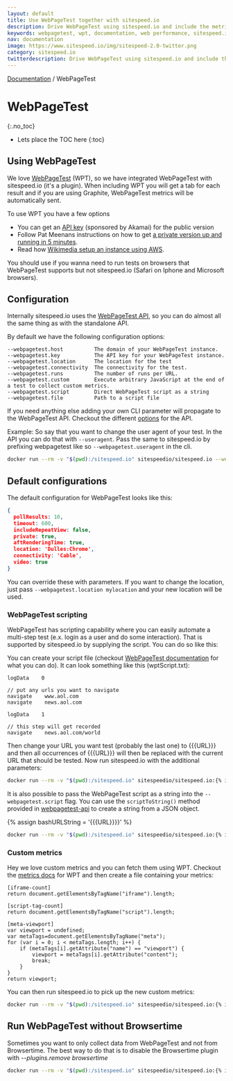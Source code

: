 ```yaml
---
layout: default
title: Use WebPageTest together with sitespeed.io
description: Drive WebPageTest using sitespeed.io and include the metrics in your sitespeed.io report.
keywords: webpagetest, wpt, documentation, web performance, sitespeed.io
nav: documentation
image: https://www.sitespeed.io/img/sitespeed-2.0-twitter.png
category: sitespeed.io
twitterdescription: Drive WebPageTest using sitespeed.io and include the metrics in your sitespeed.io report.
---
```

[Documentation]({{site.baseurl}}/documentation/sitespeed.io/) / WebPageTest

# WebPageTest
{:.no_toc}

* Lets place the TOC here
{:toc}

## Using WebPageTest
We love [WebPageTest](https://www.webpagetest.org/) (WPT), so we have integrated WebPageTest with sitespeed.io (it's a plugin). When including WPT you will get a tab for each result and if you are using Graphite, WebPageTest metrics will be automatically sent.

To use WPT you have a few options
- You can get an [API key](https://www.webpagetest.org/getkey.php) (sponsored by Akamai) for the public version
- Follow Pat Meenans instructions on how to get [a private version up and running in 5 minutes](http://calendar.perfplanet.com/2014/webpagetest-private-instances-in-five-minutes/).
- Read how [Wikimedia setup an instance using AWS](https://wikitech.wikimedia.org/wiki/WebPageTest).

You should use if you wanna need to run tests on browsers that WebPageTest supports but not sitespeed.io (Safari on Iphone and Microsoft browsers).

## Configuration
Internally sitespeed.io uses the [WebPageTest API](https://github.com/marcelduran/webpagetest-api), so you can do almost all the same thing as with the standalone API.

By default we have the following configuration options:

~~~
--webpagetest.host          The domain of your WebPageTest instance.
--webpagetest.key           The API key for your WebPageTest instance.
--webpagetest.location      The location for the test
--webpagetest.connectivity  The connectivity for the test.
--webpagetest.runs          The number of runs per URL.
--webpagetest.custom        Execute arbitrary JavaScript at the end of a test to collect custom metrics.
--webpagetest.script        Direct WebPageTest script as a string
--webpagetest.file          Path to a script file
~~~

If you need anything else adding your own CLI parameter will propagate to the WebPageTest API. Checkout the different [options](https://github.com/marcelduran/webpagetest-api#test-works-for-test-command-only) for the API.

Example: So say that you want to change the user agent of your test. In the API you can do that with <code>--useragent</code>. Pass the same to sitespeed.io by prefixing webpagetest like so <code>--webpagetest.useragent</code> in the cli.

~~~bash
docker run --rm -v "$(pwd):/sitespeed.io" sitespeedio/sitespeed.io --webpagetest.host my.wpt.host.com --webpagetest.useragent "Mozilla/5.0 (Macintosh; Intel Mac OS X 10_12_0) AppleWebKit/537.36 (KHTML, like Gecko) Chrome/54.0.2840.59 Safari/537.36" https://www.sitespeed.io
~~~

## Default configurations

The default configuration for WebPageTest looks like this:

~~~json
{
  pollResults: 10,
  timeout: 600,
  includeRepeatView: false,
  private: true,
  aftRenderingTime: true,
  location: 'Dulles:Chrome',
  connectivity: 'Cable',
  video: true
}
~~~

You can override these with parameters. If you want to change the location, just pass <code>--webpagetest.location mylocation</code> and your new location will be used.

### WebPageTest scripting

WebPageTest has scripting capability where you can easily automate a multi-step test (e.x. login as a user and do some interaction). That is supported by sitespeed.io by supplying the script. You can do so like this:

You can create your script file (checkout [WebPageTest documentation](https://sites.google.com/a/webpagetest.org/docs/using-webpagetest/scripting) for what you can do). It can look something like this (wptScript.txt):

~~~shell
logData    0

// put any urls you want to navigate
navigate    www.aol.com
navigate    news.aol.com

logData    1

// this step will get recorded
navigate    news.aol.com/world
~~~

Then change your URL you want test (probably the last one) to \{\{\{URL\}\}\} and then all occurrences of \{\{\{URL\}\}\} will then be replaced with the current URL that should be tested. Now run sitespeed.io with the additional parameters:

~~~bash
docker run --rm -v "$(pwd):/sitespeed.io" sitespeedio/sitespeed.io:{% include version/sitespeed.io.txt %} --webpagetest.file /sitespeed.io/wptScript.txt --webpagetest.host my.wpt.host.com http://example.org
~~~

It is also possible to pass the WebPageTest script as a string into the `--webpagetest.script` flag. You can use the `scriptToString()` method provided in [webpagetest-api](https://github.com/marcelduran/webpagetest-api/#module-1) to create a string from a JSON object.

{% assign bashURLString = '{{{URL}}}}' %}

~~~bash
docker run --rm -v "$(pwd):/sitespeed.io" sitespeedio/sitespeed.io:{% include version/sitespeed.io.txt %} --webpagetest.script "navigate \t www.aol.com \n navigate \t {{bashURLString}}" --webpagetest.host my.wpt.host.com http://example.org
~~~

### Custom metrics

Hey we love custom metrics and you can fetch them using WPT. Checkout the [metrics docs](https://sites.google.com/a/webpagetest.org/docs/using-webpagetest/custom-metrics) for WPT and then create a file containing your metrics:

~~~shell
[iframe-count]
return document.getElementsByTagName("iframe").length;

[script-tag-count]
return document.getElementsByTagName("script").length;

[meta-viewport]
var viewport = undefined;
var metaTags=document.getElementsByTagName("meta");
for (var i = 0; i < metaTags.length; i++) {
    if (metaTags[i].getAttribute("name") == "viewport") {
        viewport = metaTags[i].getAttribute("content");
        break;
    }
}
return viewport;
~~~

You can then run sitespeed.io to pick up the new custom metrics:

~~~bash
docker run --rm -v "$(pwd):/sitespeed.io" sitespeedio/sitespeed.io:{% include version/sitespeed.io.txt %} --webpagetest.custom /sitespeed.io/myScriptFile.txt --webpagetest.host my.wpt.host.com https://www.sitespeed.io
~~~

## Run WebPageTest without Browsertime

Sometimes you want to only collect data from WebPageTest and not from Browsertime. The best way to do that is to disable the Browsertime plugin with *--plugins.remove browsertime*

~~~bash
docker run --rm -v "$(pwd):/sitespeed.io" sitespeedio/sitespeed.io:{% include version/sitespeed.io.txt %} --webpagetest.host my.wpt.host.com --plugins.remove browsertime https://www.sitespeed.io
~~~

